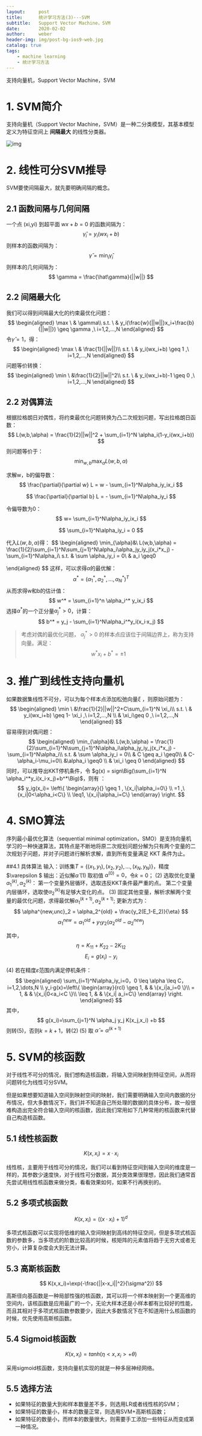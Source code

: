 ```yaml
---
layout:     post
title:      统计学习方法(3)---SVM
subtitle:   Support Vector Machine，SVM
date:       2020-02-02
author:     weber
header-img: img/post-bg-ios9-web.jpg
catalog: true
tags:
    - machine learning
    - 统计学习方法
---
```


支持向量机，Support Vector Machine，SVM

# 1. SVM简介

支持向量机（Support Vector Machine，SVM）是一种二分类模型，其基本模型定义为特征空间上 **间隔最大** 的线性分类器。

![img](https://tva1.sinaimg.cn/large/00831rSTgy1gd745j6n57j30gz0aojrq.jpg)

# 2. 线性可分SVM推导

SVM要使间隔最大，就先要明确间隔的概念。

## 2.1 函数间隔与几何间隔

一个点 (xi,yi) 到超平面 $wx+b=0$ 的函数间隔为：
$$
\hat \gamma_i = y_i(wx_i + b)
$$
则样本的函数间隔为：
$$
\hat \gamma = \min_{i} \hat\gamma_i
$$
则样本的几何间隔为：
$$
\gamma = \frac{\hat\gamma}{||w||}
$$

## 2.2 间隔最大化

我们可以得到间隔最大化的约束最优化问题：
$$
\begin{aligned}
\max \ & \gamma\\
s.t. \ & y_i(\frac{w}{||w||}x_i+\frac{b}{||w||}) \geq \gamma ,\  i=1,2,...,N
\end{aligned}
$$
令$\hat \gamma = 1$，得：
$$
\begin{aligned}
\max \ & \frac{1}{||w||}\\
s.t. \ & y_i(wx_i+b) \geq 1 ,\  i=1,2,...,N
\end{aligned}
$$
问题等价转换：
$$
\begin{aligned}
\min \ &\frac{1}{2}||w||^2\\
s.t. \ & y_i(wx_i+b)-1 \geq 0 ,\  i=1,2,...,N
\end{aligned}
$$

## 2.2 对偶算法

根据拉格朗日对偶性，将约束最优化问题转换为凸二次规划问题，写出拉格朗日函数：
$$
L(w,b,\alpha) = \frac{1}{2}||w||^2 + \sum_{i=1}^N \alpha_i(1-y_i(wx_i+b))
$$
则问题等价于：
$$
\min_{w,b} \max_{\alpha} L(w,b,\alpha)
$$

求解w，b的偏导数：
$$
\frac{\partial}{\partial w} L = w - \sum_{i=1}^N\alpha_iy_ix_i
$$

$$
\frac{\partial}{\partial b} L = - \sum_{i=1}^N\alpha_iy_i
$$

令偏导数为0：
$$
w=  \sum_{i=1}^N\alpha_iy_ix_i
$$

$$
\sum_{i=1}^N\alpha_iy_i = 0
$$

代入$L(w,b,\alpha)$得：
$$
\begin{aligned}
\min_{\alpha}&\ L(w,b,\alpha) = \frac{1}{2}\sum_{i=1}^N\sum_{j=1}^N\alpha_i\alpha_jy_iy_j(x_i*x_j) - \sum_{i=1}^N\alpha_i\\
s.t. & \sum \alpha_iy_i = 0\\
& a_i \geq0


\end{aligned}
$$
这样，可以求得$\alpha$的最优解：
$$
\alpha^*=(\alpha_1^*,\alpha_2^*,...,\alpha_N^*)^T
$$
从而求得w和b的估计值：
$$
w^* = \sum_{i=1}^n \alpha_i^* y_ix_i
$$
选择$\alpha^*$的一个正分量$\alpha^*_j>0$，计算：
$$
b^* = y_j - \sum_{i=1}^N\alpha_i^*y_i(x_i·x_j)
$$

> 考虑对偶的最优化问题， $\alpha_j^*>0$ 的样本点应该位于间隔边界上，称为支持向量。满足：
> $$
> w^*x_i+b^*=\pm1
> $$

# 3. 推广到线性支持向量机

如果数据集线性不可分，可以为每个样本点添加松弛向量$\xi$ ，则原始问题为：
$$
\begin{aligned}
\min \ &\frac{1}{2}||w||^2+C\sum_{i=1}^N \xi_i\\
s.t. \ & y_i(wx_i+b) \geq 1- \xi_i ,\  i=1,2,...,N \\
& \xi_i\geq 0 ,\  i=1,2,...,N 
\end{aligned}
$$
容易得到对偶问题：
$$
\begin{aligned}
\min_{\alpha}&\ L(w,b,\alpha) = \frac{1}{2}\sum_{i=1}^N\sum_{j=1}^N\alpha_i\alpha_jy_iy_j(x_i*x_j) - \sum_{i=1}^N\alpha_i\\
s.t. & \sum \alpha_iy_i = 0\\
& C \geq a_i \geq0\\
& C-\alpha_i-\mu_i=0\\
&\alpha_i \geq0 \\
& \xi_i \geq 0 
\end{aligned}
$$
同时，可以推导出KKT停机条件，令 $g(x) = sign\Big(\sum_{i=1}^N \alpha_i^*y_i(x_i·x_j)+b^*\Big)$，则有 ：
$$
y_ig(x_i)= \left\{
\begin{array}{}
\geq 1 , \{x_i|\alpha_i=0\} \\
=1 ,\{x_i|0<\alpha_i<C\} \\
\leq1, \{x_i|\alpha_i=C\} 
\end{array}
\right.
$$

# 4. SMO算法

序列最小最优化算法（sequential minimal optimization，SMO）是支持向量机学习的一种快速算法，其特点是不断地将原二次规划问题分解为只有两个变量的二次规划子问题，并对子问题进行解析求解，直到所有变量满足 KKT 条件为止。

##4.1 具体算法
输入：训练集$T=\{(x_1,y_1),(x_2,y_2),...,(x_N,y_N)\}$，精度$\varepsilon $
输出：近似解$\hat\alpha$
(1) 取初值 $\alpha^{(0)}=0$，令$k=0$；
(2) 选取优化变量$\alpha_1^{(k)},\alpha_2^{(k)}$：
第一个变量外层循环，选取违反KKT条件最严重的点。
第二个变量内层循环，选取使$\alpha_2^{(k)}$有足够大变化的点。
(3) 固定其他变量，解析求解两个变量的最优化问题，求得最优解$\alpha_1^{(k+1)},\alpha_2^{(k+1)}$;
更新方式为：
$$
\alpha^{new,unc}_2 = \alpha_2^{old} + \frac{y_2(E_1-E_2)}{\eta}
$$
$$
\alpha^{new}_1 = \alpha_1^{old} + y_1y_2(\alpha_2^{old}-\alpha_2^{new})
$$



其中，
$$
\eta = K_{11} + K_{22} - 2K_{12}
$$
$$
E_i = g(x_i) - y_i
$$

(4) 若在精度$\varepsilon$范围内满足停机条件：
$$
\begin{aligned}
\sum_{i=1}^N\alpha_iy_i=0，0 \leq \alpha \leq C， i=1,2,\dots,N
\\
y_i·g(x)=\left\{
\begin{array}{rcl}
\geq 1,       &      & \{x_i|a_i=0 \}\\
= 1,            &      & \{x_i|0<a_i<C \}\\
\leq 1,        &      & \{x_i| a_i=C\}
\end{array} \right.
\end{aligned}
$$
其中，
$$
g(x_i)=\sum_{j=1}^N \alpha_j y_j K(x_j,x_i) +b
$$
则转(5)，否则$k=k+1$，转(2)
(5) 取 $\hat\alpha=\alpha^{(k+1)}$

# 5. SVM的核函数

对于线性不可分的情况，我们想构造核函数，将输入空间映射到特征空间，从而将问题转化为线性可分SVM。

但是如果想要知道输入空间到映射空间的映射，我们需要明确输入空间内数据的分布情况，但大多数情况下，我们并不知道自己所处理的数据的具体分布，故一般很难构造出完全符合输入空间的核函数，因此我们常用如下几种常用的核函数来代替自己构造核函数。

## 5.1 线性核函数

$$
K(x,x_i)=x·x_i
$$

线性核，主要用于线性可分的情况，我们可以看到特征空间到输入空间的维度是一样的，其参数少速度快，对于线性可分数据，其分类效果很理想，因此我们通常首先尝试用线性核函数来做分类，看看效果如何，如果不行再换别的。

## 5.2 多项式核函数

$$
K(x,x_i) = ((x·x_i) + 1)^d
$$

多项式核函数可以实现将低维的输入空间映射到高纬的特征空间，但是多项式核函数的参数多，当多项式的阶数比较高的时候，核矩阵的元素值将趋于无穷大或者无穷小，计算复杂度会大到无法计算。

## 5.3 高斯核函数

$$
K(x,x_i)=\exp(-\frac{||x-x_i||^2}{\sigma^2})
$$

高斯径向基函数是一种局部性强的核函数，其可以将一个样本映射到一个更高维的空间内，该核函数是应用最广的一个，无论大样本还是小样本都有比较好的性能，而且其相对于多项式核函数参数要少，因此大多数情况下在不知道用什么核函数的时候，优先使用高斯核函数。

## 5.4 Sigmoid核函数

$$
K(x,x_i) = tanh(\eta<x,x_i>+\theta)
$$

采用sigmoid核函数，支持向量机实现的就是一种多层神经网络。

## 5.5 选择方法

- 如果特征的数量大到和样本数量差不多，则选用LR或者线性核的SVM；
- 如果特征的数量小，样本的数量正常，则选用SVM+高斯核函数；
- 如果特征的数量小，而样本的数量很大，则需要手工添加一些特征从而变成第一种情况。